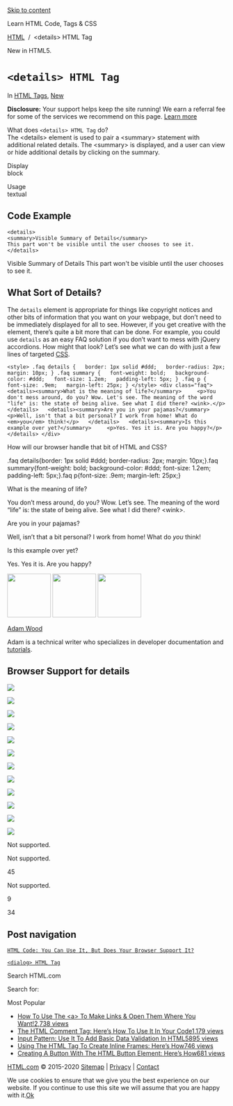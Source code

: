<a href="#site-main" class="skip-link screen-reader-text">Skip to content</a>



[](https://html.com/)

Learn HTML Code, Tags & CSS

[HTML](https://html.com/)  /  &lt;details&gt; HTML Tag

New in HTML5.

`<details> HTML Tag`
====================

In <span class="post-meta-category">[HTML Tags](https://html.com/tags/), [New](https://html.com/new/)</span>

**Disclosure:** Your support helps keep the site running! We earn a referral fee for some of the services we recommend on this page. [Learn more](https://html.com/disclosure/)

What does `<details> HTML Tag` do?  
The &lt;details&gt; element is used to pair a &lt;summary&gt; statement with additional related details. The &lt;summary&gt; is displayed, and a user can view or hide additional details by clicking on the summary.

Display  
block

Usage  
textual

Code Example
------------

    <details>
    <summary>Visible Summary of Details</summary>
    This part won't be visible until the user chooses to see it.
    </details>

Visible Summary of Details This part won't be visible until the user chooses to see it.

<span class="underline"></span>

What Sort of Details?
---------------------

The `details` element is appropriate for things like copyright notices and other bits of information that you want on your webpage, but don’t need to be immediately displayed for all to see. However, if you get creative with the element, there’s quite a bit more that can be done. For example, you could use `details` as an easy FAQ solution if you don’t want to mess with jQuery accordions. How might that look? Let’s see what we can do with just a few lines of targeted [CSS](https://html.com/css/).

    <style> .faq details {   border: 1px solid #ddd;   border-radius: 2px;   margin: 10px; } .faq summary {   font-weight: bold;   background-color: #ddd;   font-size: 1.2em;   padding-left: 5px; } .faq p {   font-size: .9em;   margin-left: 25px; } </style> <div class="faq">   <details><summary>What is the meaning of life?</summary>     <p>You don't mess around, do you? Wow. Let's see. The meaning of the word "life" is: the state of being alive. See what I did there? <wink>.</p>   </details>   <details><summary>Are you in your pajamas?</summary>     <p>Well, isn't that a bit personal? I work from home! What do <em>you</em> think!</p>   </details>   <details><summary>Is this example over yet?</summary>     <p>Yes. Yes it is. Are you happy?</p>   </details> </div> 

How will our browser handle that bit of HTML and CSS?

.faq details{border: 1px solid \#ddd; border-radius: 2px; margin: 10px;}.faq summary{font-weight: bold; background-color: \#ddd; font-size: 1.2em; padding-left: 5px;}.faq p{font-size: .9em; margin-left: 25px;}

What is the meaning of life?

You don’t mess around, do you? Wow. Let’s see. The meaning of the word “life” is: the state of being alive. See what I did there? &lt;wink&gt;.

Are you in your pajamas?

Well, isn’t that a bit personal? I work from home! What do *you* think!

Is this example over yet?

Yes. Yes it is. Are you happy?

<img src="http://html.com/wp-content/plugins/a3-lazy-load/assets/images/lazy_placeholder.gif" class="lazy lazy-hidden avatar avatar-100 photo" width="100" height="100" />

<img src="http://html.com/wp-content/plugins/a3-lazy-load/assets/images/lazy_placeholder.gif" class="lazy lazy-hidden avatar avatar-100 photo" width="100" height="100" />

<img src="https://secure.gravatar.com/avatar/3af4194cc38fbc6d4e68fbe7536347d5?s=100&amp;d=mm&amp;r=g" class="avatar avatar-100 photo" srcset="https://secure.gravatar.com/avatar/3af4194cc38fbc6d4e68fbe7536347d5?s=200&amp;d=mm&amp;r=g 2x" width="100" height="100" />

[Adam Wood](https://html.com/author/html/)

<span class="fn">Adam is a technical writer who specializes in developer documentation and [tutorials](https://html.com/).</span>

[<span class="saboxplugin-icon-grey saboxplugin-icon-linkedin"></span>](https://www.linkedin.com/in/adammichaelwood)

<span id="tho-end-content" style="display: block; visibility: hidden;"></span>

Browser Support for details
---------------------------

<img src="http://html.com/wp-content/plugins/a3-lazy-load/assets/images/lazy_placeholder.gif" class="lazy lazy-hidden" />

![](https://html.com/wp-content/plugins/htmlcodetutorial-plugin/assets/images/ie-false.png)

<img src="http://html.com/wp-content/plugins/a3-lazy-load/assets/images/lazy_placeholder.gif" class="lazy lazy-hidden" />

![](https://html.com/wp-content/plugins/htmlcodetutorial-plugin/assets/images/firefox-false.png)

<img src="http://html.com/wp-content/plugins/a3-lazy-load/assets/images/lazy_placeholder.gif" class="lazy lazy-hidden" />

![](https://html.com/wp-content/plugins/htmlcodetutorial-plugin/assets/images/chrome-true.png)

<img src="http://html.com/wp-content/plugins/a3-lazy-load/assets/images/lazy_placeholder.gif" class="lazy lazy-hidden" />

![](https://html.com/wp-content/plugins/htmlcodetutorial-plugin/assets/images/edge-false.png)

<img src="http://html.com/wp-content/plugins/a3-lazy-load/assets/images/lazy_placeholder.gif" class="lazy lazy-hidden" />

![](https://html.com/wp-content/plugins/htmlcodetutorial-plugin/assets/images/safari-true.png)

<img src="http://html.com/wp-content/plugins/a3-lazy-load/assets/images/lazy_placeholder.gif" class="lazy lazy-hidden" />

![](https://html.com/wp-content/plugins/htmlcodetutorial-plugin/assets/images/opera-true.png)

<span class="browser-not-supported">Not supported.</span>

<span class="browser-not-supported">Not supported.</span>

<span class="browser-supported">45</span>

<span class="browser-not-supported">Not supported.</span>

<span class="browser-supported">9</span>

<span class="browser-supported">34</span>

Post navigation
---------------

[<span class="nav-link-label"><span class="genericon genericon-previous"></span></span>`HTML Code: You Can Use It, But Does Your Browser Support It?`](https://html.com/tags/datalist/)

[`<dialog> HTML Tag`<span class="nav-link-label"><span class="genericon genericon-next"></span></span>](https://html.com/tags/dialog/)

Search HTML.com

<span class="screen-reader-text">Search for:</span>

Most Popular

-   <a href="https://html.com/attributes/a-target/" class="popular_posts_bars_link">How To Use The &lt;a&gt; To Make Links &amp; Open Them Where You Want!</a><span class="popular_posts_bars_comment_count_hold"><a href="https://html.com/attributes/a-target/#comments" class="popular_posts_bars_comment_count">2,738 views</a><span class="popular_posts_bars_comment_count_triangle"></span></span>
-   <a href="https://html.com/tags/comment-tag/" class="popular_posts_bars_link">The HTML Comment Tag: Here’s How To Use It In Your Code</a><span class="popular_posts_bars_comment_count_hold"><a href="https://html.com/tags/comment-tag/#comments" class="popular_posts_bars_comment_count">1,179 views</a><span class="popular_posts_bars_comment_count_triangle"></span></span>
-   <a href="https://html.com/attributes/input-pattern/" class="popular_posts_bars_link">Input Pattern: Use It To Add Basic Data Validation In HTML5</a><span class="popular_posts_bars_comment_count_hold"><a href="https://html.com/attributes/input-pattern/#comments" class="popular_posts_bars_comment_count">895 views</a><span class="popular_posts_bars_comment_count_triangle"></span></span>
-   <a href="https://html.com/tags/iframe/" class="popular_posts_bars_link">Using The HTML Tag To Create Inline Frames: Here’s How</a><span class="popular_posts_bars_comment_count_hold"><a href="https://html.com/tags/iframe/#comments" class="popular_posts_bars_comment_count">746 views</a><span class="popular_posts_bars_comment_count_triangle"></span></span>
-   <a href="https://html.com/tags/button/" class="popular_posts_bars_link">Creating A Button With The HTML Button Element: Here’s How</a><span class="popular_posts_bars_comment_count_hold"><a href="https://html.com/tags/button/#comments" class="popular_posts_bars_comment_count">681 views</a><span class="popular_posts_bars_comment_count_triangle"></span></span>

[HTML.com](https://html.com/) © 2015-2020 [Sitemap](https://html.com/sitemap/) | [Privacy](https://html.com/privacy/) | [Contact](https://html.com/contact/)

<span id="cn-notice-text" class="cn-text-container">We use cookies to ensure that we give you the best experience on our website. If you continue to use this site we will assume that you are happy with it.</span><span id="cn-notice-buttons" class="cn-buttons-container"><a href="#" id="cn-accept-cookie" class="cn-set-cookie cn-button bootstrap button">Ok</a></span><a href="javascript:void(0);" id="cn-close-notice" class="cn-close-icon"></a>
